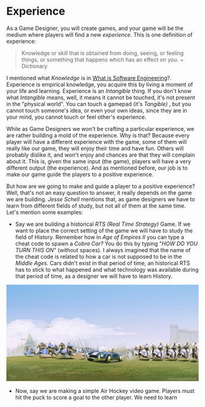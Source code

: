 # Experience

As a Game Designer, you will create games, and your game will be the medium where players will find a new _experience_. This is one definition of experience:

> Knowledge or skill that is obtained from doing, seeing, or feeling things, or something that happens which has an effect on you. ~ Dictionary

I mentioned what _Knowledge_ is in [What is Software Engineering](what-is-software-engineering.md#knowledge)?. Experience is empirical knowledge, you acquire this by living a moment of your life and learning.  Experience is an _Intangible_ thing. If you don't know what _Intangible_ means, well, it means it cannot be touched, it's not present in the "physical world". You can touch a gamepad \(it's _Tangible\)_ , but you cannot touch someone's idea, or even your own ideas, since they are in your mind, you cannot touch or feel other's experience.

While as Game Designers we won't be crafting a particular experience, we are rather building a mold of the experience. Why is that? Because every player will have a different experience with the game, some of them will really like our game, they will enjoy their time and have fun. Others will probably dislike it, and won't enjoy and chances are that they will complain about it. This is, given the same input \(the game\), players will have a very different output \(the experience\).  And as mentioned before, our job is to make our game guide the players to a positive experience.

But how are we going to make and guide a player to a positive experience? Well, that's not an easy question to answer, it really depends on the game we are building. _Jesse Schell_ mentions that, as game designers we have to learn from different fields of study, but not all of them at the same time. Let's mention some examples:

* Say we are building a historical _RTS \(Real Time Strategy\)_ Game. If we want to place the correct setting of the game we will have to study the field of History. Remember how in _Age of Empires II_ you can type a cheat code to spawn a _Cobra Car?_  You do this by typing "_HOW DO YOU TURN THIS ON_" \(without spaces\). I always imagined that the name of the cheat code is related to how a car is not supposed to be in the _Middle Ages_. Cars didn't exist in that period of time, an historical RTS has to stick to what happened and what technology was available during that period of time, as a designer we will have to learn History.

![](../.gitbook/assets/image%20%282%29.png)



* Now, say we are making a simple Air Hockey video game. Players must hit the puck to score a goal to the other player. We need to learn 



